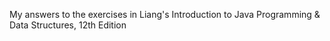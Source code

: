 My answers to the exercises in Liang's Introduction to Java Programming & Data Structures, 12th Edition
